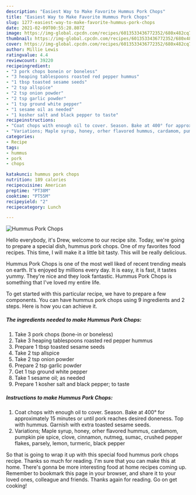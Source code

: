 ```yaml
---
description: "Easiest Way to Make Favorite Hummus Pork Chops"
title: "Easiest Way to Make Favorite Hummus Pork Chops"
slug: 1277-easiest-way-to-make-favorite-hummus-pork-chops
date: 2021-02-09T00:55:28.807Z
image: https://img-global.cpcdn.com/recipes/6013533436772352/680x482cq70/hummus-pork-chops-recipe-main-photo.jpg
thumbnail: https://img-global.cpcdn.com/recipes/6013533436772352/680x482cq70/hummus-pork-chops-recipe-main-photo.jpg
cover: https://img-global.cpcdn.com/recipes/6013533436772352/680x482cq70/hummus-pork-chops-recipe-main-photo.jpg
author: Millie Lewis
ratingvalue: 4.4
reviewcount: 39220
recipeingredient:
- "3 pork chops bonein or boneless"
- "3 heaping tablespoons roasted red pepper hummus"
- "1 tbsp toasted sesame seeds"
- "2 tsp allspice"
- "2 tsp onion powder"
- "2 tsp garlic powder"
- "1 tsp ground white pepper"
- "1 sesame oil as needed"
- "1 kosher salt and black pepper to taste"
recipeinstructions:
- "Coat chops with enough oil to cover. Season. Bake at 400° for approximately 15 minutes or until pork reaches desired doneness. Top with hummus. Garnish with extra toasted sesame seeds."
- "Variations; Maple syrup, honey, orher flavored hummus, cardamom, pumpkin pie spice, clove, cinnamon, nutmeg, sumac, crushed pepper flakes, parsely, lemon, turmeric, black pepper"
categories:
- Recipe
tags:
- hummus
- pork
- chops

katakunci: hummus pork chops 
nutrition: 189 calories
recipecuisine: American
preptime: "PT38M"
cooktime: "PT55M"
recipeyield: "2"
recipecategory: Lunch

---
```



![Hummus Pork Chops](https://img-global.cpcdn.com/recipes/6013533436772352/680x482cq70/hummus-pork-chops-recipe-main-photo.jpg)

Hello everybody, it's Drew, welcome to our recipe site. Today, we're going to prepare a special dish, hummus pork chops. One of my favorites food recipes. This time, I will make it a little bit tasty. This will be really delicious.

Hummus Pork Chops is one of the most well liked of recent trending meals on earth. It's enjoyed by millions every day. It is easy, it is fast, it tastes yummy. They're nice and they look fantastic. Hummus Pork Chops is something that I've loved my entire life.




To get started with this particular recipe, we have to prepare a few components. You can have hummus pork chops using 9 ingredients and 2 steps. Here is how you can achieve it.

<!--inarticleads1-->

##### The ingredients needed to make Hummus Pork Chops:

1. Take 3 pork chops (bone-in or boneless)
1. Take 3 heaping tablespoons roasted red pepper hummus
1. Prepare 1 tbsp toasted sesame seeds
1. Take 2 tsp allspice
1. Take 2 tsp onion powder
1. Prepare 2 tsp garlic powder
1. Get 1 tsp ground white pepper
1. Take 1 sesame oil; as needed
1. Prepare 1 kosher salt and black pepper; to taste




<!--inarticleads2-->

##### Instructions to make Hummus Pork Chops:

1. Coat chops with enough oil to cover. Season. Bake at 400° for approximately 15 minutes or until pork reaches desired doneness. Top with hummus. Garnish with extra toasted sesame seeds.
1. Variations; Maple syrup, honey, orher flavored hummus, cardamom, pumpkin pie spice, clove, cinnamon, nutmeg, sumac, crushed pepper flakes, parsely, lemon, turmeric, black pepper




So that is going to wrap it up with this special food hummus pork chops recipe. Thanks so much for reading. I'm sure that you can make this at home. There's gonna be more interesting food at home recipes coming up. Remember to bookmark this page in your browser, and share it to your loved ones, colleague and friends. Thanks again for reading. Go on get cooking!
